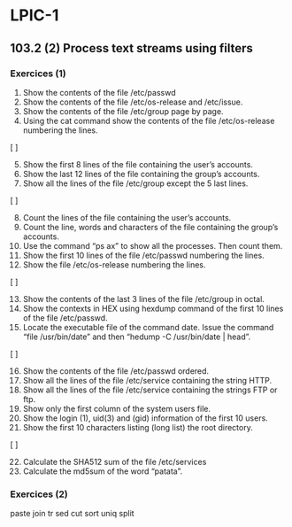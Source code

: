 # LPIC-1


## 103.2 (2) Process text streams using filters


### Exercices (1)


 1. Show the contents of the file  /etc/passwd
 2. Show the contents of the file /etc/os-release and /etc/issue.
 3. Show the contents of the file /etc/group page by page.
 4. Using the cat command show the contents of the file /etc/os-release numbering the lines.  

[  ]

 5. Show the first 8 lines of the file containing the user’s accounts.
 6. Show the last 12 lines of the file containing the group’s accounts.
 7. Show all the lines of the file /etc/group except the 5 last lines.  

[  ]

 8. Count the lines of the file containing the user’s accounts.
 9. Count the line, words and characters of the file containing the group’s accounts.
 10. Use the command “ps ax” to show all the processes. Then count them.
 11. Show the first 10 lines of the file /etc/passwd numbering the lines.
 12. Show the file /etc/os-release numbering the lines.   

[  ]

 13. Show the contents of the last 3  lines of the file /etc/group in octal. 
 14. Show the contexts in HEX using hexdump command of the first 10 lines of the file /etc/passwd.
 15. Locate the executable file of the command date. Issue the command “file /usr/bin/date” and then “hedump -C /usr/bin/date | head”.  

[  ]

 16. Show the contents of the file /etc/passwd ordered.
 17. Show all the lines of the file /etc/service containing the string HTTP.
 18. Show all the lines of the file /etc/service containing the strings FTP or ftp.
 19. Show only the first column of the system users file.
 20. Show the login (1), uid(3) and (gid) information of the first 10 users.
 21. Show the first 10 characters listing (long list) the root directory.  

[  ]

 22. Calculate the SHA512 sum of the file /etc/services
 23. Calculate the md5sum of the word “patata”.  


### Exercices (2)

paste
join
tr
sed
cut
sort
uniq
split


